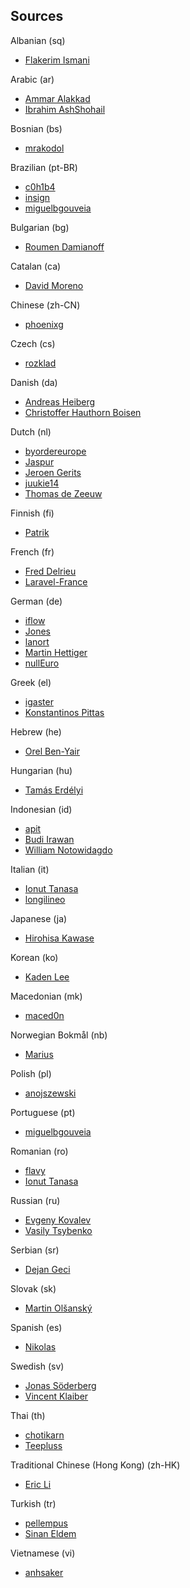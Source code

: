 ## Sources

Albanian (sq)

* [Flakerim Ismani](https://github.com/Flakerimi)

Arabic (ar)

* [Ammar Alakkad](https://github.com/AAlakkad)
* [Ibrahim AshShohail](https://github.com/laheab)

Bosnian (bs)

* [mrakodol](https://github.com/mrakodol)

Brazilian (pt-BR)

* [c0h1b4](https://github.com/c0h1b4)
* [insign](https://github.com/insign)
* [miguelbgouveia](https://github.com/miguelbgouveia)

Bulgarian (bg)

* [Roumen Damianoff](https://github.com/RoumenDamianoff)

Catalan (ca)

* [David Moreno](https://github.com/davidmb91)

Chinese (zh-CN)

* [phoenixg](https://github.com/phoenixg)

Czech (cs)

* [rozklad](https://github.com/rozklad)

Danish (da)

* [Andreas Heiberg](https://github.com/AndreasHeiberg)
* [Christoffer Hauthorn Boisen](https://github.com/hauthorn)

Dutch (nl)

* [byordereurope](https://github.com/byordereurope)
* [Jaspur](https://github.com/jaspur)
* [Jeroen Gerits](https://github.com/jeroengerits)
* [juukie14](https://github.com/juukie14)
* [Thomas de Zeeuw](https://github.com/Thomasdezeeuw)

Finnish (fi)

* [Patrik](https://github.com/gkunno)

French (fr)

* [Fred Delrieu](https://github.com/caouecs)
* [Laravel-France](https://github.com/laravel-france)

German (de)

* [iflow](https://github.com/iflow)
* [Jones](https://github.com/JN-Jones)
* [lanort](https://github.com/lanort)
* [Martin Hettiger](https://github.com/hettiger)
* [nullEuro](https://github.com/nullEuro)

Greek (el)

* [igaster](https://github.com/igaster)
* [Konstantinos Pittas](https://github.com/kostaspt)

Hebrew (he)

* [Orel Ben-Yair](https://github.com/LighTo273)

Hungarian (hu)

* [Tamás Erdélyi](https://github.com/terdelyi)

Indonesian (id)

* [apit](https://github.com/apit)
* [Budi Irawan](https://github.com/deerawan)
* [William Notowidagdo](https://github.com/williamn)

Italian (it)

* [Ionut Tanasa](https://github.com/ionut-tanasa)
* [longilineo](https://github.com/longilineo)

Japanese (ja)

* [Hirohisa Kawase](https://github.com/HiroKws)

Korean (ko)

* [Kaden Lee](https://github.com/thisiskaden)

Macedonian (mk)

* [maced0n](https://github.com/maced0n)

Norwegian Bokmål (nb)

* [Marius](https://github.com/mariuso)

Polish (pl)

* [anojszewski](https://github.com/anojszewski)

Portuguese (pt)

* [miguelbgouveia](https://github.com/miguelbgouveia)

Romanian (ro)

* [flavy](https://github.com/flavy)
* [Ionut Tanasa](https://github.com/ionut-tanasa)

Russian (ru)

* [Evgeny Kovalev](https://github.com/EvgenyKovalev)
* [Vasily Tsybenko](https://github.com/VasayXTX)

Serbian (sr)

* [Dejan Geci](https://github.com/dejangeci)

Slovak (sk)

* [Martin Olšanský](https://github.com/MartinOlsansky)

Spanish (es)

* [Nikolas](https://github.com/nikoskip)

Swedish (sv)

* [Jonas Söderberg](https://github.com/imevul)
* [Vincent Klaiber](https://github.com/vincentklaiber)

Thai (th)

* [chotikarn](https://github.com/chotikarn)
* [Teepluss](https://github.com/teepluss)

Traditional Chinese (Hong Kong) (zh-HK)

* [Eric Li](https://github.com/efilm)

Turkish (tr)

* [pellempus](https://github.com/pellempus)
* [Sinan Eldem](https://github.com/sineld)

Vietnamese (vi)

* [anhsaker](https://github.com/anhsaker)
